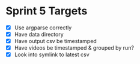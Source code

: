 # Sprint 5 Targets

- [x] Use argparse correctly
- [x] Have data directory
- [x] Have output csv be timestamped
- [x] Have videos be timestamped & grouped by run?
- [x] Look into symlink to latest csv
